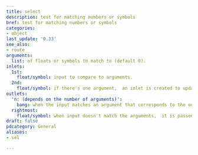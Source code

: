 ```yaml
---
title: select
description: test for matching numbers or symbols
bref: test for matching numbers or symbols
categories:
- object
last_update: '0.33'
see_also:
- route
arguments:
  list: of floats or symbols to match to (default 0).
inlets:
  1st:
    float/symbol: input to compare to arguments.
  2nd:
    float/symbol: if there's one argument,  an inlet is created to update it.
outlets:
  'n: (depends on the number of arguments)':
    bang: when the input matches an argument that corresponds to the outlet.
  rightmost:
    float/symbol: when input doesn't match the arguments,  it is passed here.
draft: false
pdcategory: General
aliases:
- sel

---
```


